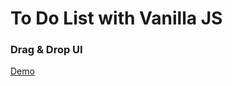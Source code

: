 To Do List with Vanilla JS
===========================
### Drag & Drop UI

[Demo](https://gyofeel.github.io/todolistvanilla/)

